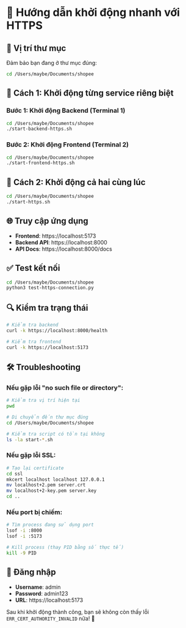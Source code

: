 # 🚀 Hướng dẫn khởi động nhanh với HTTPS

## 📍 Vị trí thư mục
Đảm bảo bạn đang ở thư mục đúng:
```bash
cd /Users/maybe/Documents/shopee
```

## 🔧 Cách 1: Khởi động từng service riêng biệt

### Bước 1: Khởi động Backend (Terminal 1)
```bash
cd /Users/maybe/Documents/shopee
./start-backend-https.sh
```

### Bước 2: Khởi động Frontend (Terminal 2)
```bash
cd /Users/maybe/Documents/shopee
./start-frontend-https.sh
```

## 🔧 Cách 2: Khởi động cả hai cùng lúc
```bash
cd /Users/maybe/Documents/shopee
./start-https.sh
```

## 🌐 Truy cập ứng dụng
- **Frontend**: https://localhost:5173
- **Backend API**: https://localhost:8000
- **API Docs**: https://localhost:8000/docs

## ✅ Test kết nối
```bash
cd /Users/maybe/Documents/shopee
python3 test-https-connection.py
```

## 🔍 Kiểm tra trạng thái
```bash
# Kiểm tra backend
curl -k https://localhost:8000/health

# Kiểm tra frontend
curl -k https://localhost:5173
```

## 🛠️ Troubleshooting

### Nếu gặp lỗi "no such file or directory":
```bash
# Kiểm tra vị trí hiện tại
pwd

# Di chuyển đến thư mục đúng
cd /Users/maybe/Documents/shopee

# Kiểm tra script có tồn tại không
ls -la start-*.sh
```

### Nếu gặp lỗi SSL:
```bash
# Tạo lại certificate
cd ssl
mkcert localhost localhost 127.0.0.1
mv localhost+2.pem server.crt
mv localhost+2-key.pem server.key
cd ..
```

### Nếu port bị chiếm:
```bash
# Tìm process đang sử dụng port
lsof -i :8000
lsof -i :5173

# Kill process (thay PID bằng số thực tế)
kill -9 PID
```

## 📱 Đăng nhập
- **Username**: admin
- **Password**: admin123
- **URL**: https://localhost:5173

Sau khi khởi động thành công, bạn sẽ không còn thấy lỗi `ERR_CERT_AUTHORITY_INVALID` nữa! 🎉
